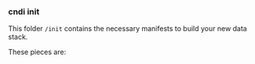 ### cndi init

This folder `/init` contains the necessary manifests to build your new data stack.

These pieces are:

